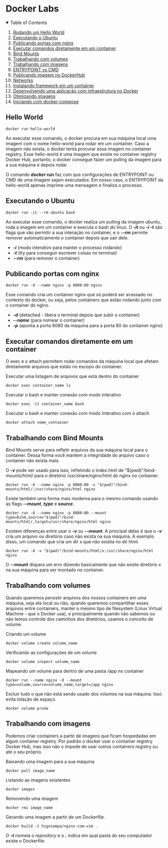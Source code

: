 # Docker Labs

<details open="open">
  <summary>Table of Contents</summary>
  <ol>
    <li><a href="#hello-world">Rodando um Hello World</a></li>
    <li><a href="#executando-o-ubuntu">Executando o Ubuntu</a></li>
    <li><a href="#publicando-portas-com-nginx">Publicando portas com nginx</a></li>
    <li><a href="#executar-comandos-diretamente-em-um-container">Executar comandos diretamente em um container</a></li>
    <li><a href="./bind-mounts/index.md">Bind Mounts</a></li>
    <li><a href="./volumes/index.md">Trabalhando com volumes</a></li>
    <li><a href="./imagens/index.md">Trabalhando com imagens</a></li>
    <li><a href="./entrypoint-vs-cmd/index.md">ENTRYPOINT vs CMD</a></li>
    <li><a href="./publishing-dockerhub/index.md">Publicando imagem no DockerHub</a></li>
    <li><a href="./networks/index.md">Networks</a></li>
    <li><a href="./install-framework/index.md">Instalando framework em um container</a></li>
    <li><a href="./create-app/index.md">Desenvolvendo uma aplicação com infraestrutura no Docker</a></li>
    <li><a href="./multistage-building/index.md">Otimizando imagens</a></li>
    <li><a href="./docker-compose">Iniciando com docker-compose</a></li>
  </ol>
</details>

## Hello World

```docker
docker run hello-world
```

Ao executar esse comando, o docker procura em sua máquina local uma imagem com o nome hello-world para rodar em um container. Caso a imagem não exista, o docker tenta procurar essa imagem no container registry. Esse hello-world é uma imagem que existe no container registry Docker Hub, portanto, o docker consegue fazer um pulling da imagem para a sua máquina e depois rodar.

O comando **_docker run_** faz com que configurações de ENTRYPOINT ou CMD de uma imagem sejam executados. Em nosso caso, o ENTRYPOINT da hello-world apenas imprime uma mensagem e finaliza o processo.

## Executando o Ubuntu

```docker
docker run -it --rm ubuntu bash
```

Ao executar esse comando, o docker realiza um pulling da imagem ubuntu, roda a imagem em um container e executa o bash do linux. O **_-it_** ou **_-i -t_** são flags que vão permitir a sua interação no container, e o **_--rm_** permite remover automaticamente o container depois que sair dele.

- **_-i_** (modo interativo para manter o processo rodando)
- **_-t_** (tty para conseguir escrever coisas no terminal)
- **_--rm_** (para remover o container)

## Publicando portas com nginx

```docker
docker run -d --name nginx -p 8080:80 nginx
```

Esse comando cria um container nginx que só poderá ser acessado no contexto do docker, ou seja, pelos containers que estão rodando junto com o container do nginx.

- **_-d_** (detached - libera o terminal depois que subir o container)
- **_--name_** (para nomear o container)
- **_-p_** (aponta a porta 8080 da máquina para a porta 80 do container nginx)

## Executar comandos diretamente em um container

O exec e o attach permitem rodar comandos da máquina local que afetam diretamente arquivos que estão no escopo do container.

Executar uma listagem de arquivos que está dentro do container

```docker
docker exec container_name ls
```

Executar o bash e manter conexão com modo interativo

```docker
docker exec -it container_name bash
```

Executar o bash e manter conexão com modo interativo com o attach

```docker
docker attach nome_container
```

## Trabalhando com Bind Mounts

Bind Mounts serve para refletir arquivos da sua máquina local para o container. Dessa forma você mantem a integridade do arquivo caso o container não exista mais.

O **_-v_** pode ser usado para isso, refletindo o index.html de "$(pwd)"/bind-mounts/html/ para o diretório /usr/share/nginx/html do nginx no container.

```docker
docker run -d --name nginx -p 8080:80 -v "$(pwd)"/bind-mounts/html/:/usr/share/nginx/html nginx
```

Existe também uma forma mais moderna para o mesmo comando usando as flags **_--mount_**, **_type_** e **_source_**.

```docker
docker run -d --name nginx -p 8080:80 --mount type=bind,source="$(pwd)"/bind-mounts/html/,target=/usr/share/nginx/html nginx
```

Existem diferenças entre usar o **_-v_** ou **_--mount_**. A principal delas é que o **_-v_** cria um arquivo ou diretório caso não exista na sua máquina. A exemplo disso, um comando que cria um dir x que não existia no dir html.

```docker
docker run -d -v "$(pwd)"/bind-mounts/html/x:/usr/share/nginx/html nginx
```

O **_--mount_** dispara um erro dizendo basicamente que não existe diretório x na sua máquina para ser montado no container.

## Trabalhando com volumes

Quando queremos persistir arquivos dos nossos containers em uma máquina, seja ela local ou não, quando queremos compartilhar esses arquivos entre containers, manter o mesmo tipo de filesystem (Linux Virtual Machine - que o Docker usa), e principalmente quando não sabemos ou não temos controle dos caminhos dos diretórios, usamos o conceito de volume.

Criando um volume

```docker
docker volume create volume_name
```

Verificando as configurações de um volume

```docker
docker volume inspect volume_name
```

Mapeando um volume para dentro de uma pasta /app no container

```docker
docker run --name nginx -d --mount type=volume,source=volume_name,target=/app nginx
```

Excluir tudo o que não está sendo usado dos volumes na sua máquina. Isso evita lotação de espaço.

```docker
docker volume prune
```

## Trabalhando com imagens

Podemos criar containers a partir de imagens que ficam hospedadas em algum container registry. Por padrão o docker usar o container registry Docker Hub, mas isso não o impede de usar outros containers registry ou até o seu próprio.

Baixando uma imagem para a sua máquina

```docker
docker pull image_name
```

Listando as imagens existentes

```docker
docker images
```

Removendo uma imagem

```docker
docker rmi image_name
```

Gerando uma imagem a partir de um Dockerfile.

```docker
docker build -t higosampa/nginx-com-vim .
```

O **_-t_** nomeia o _repository_ e o **_._** indica em qual pasta do seu computador existe o Dockerfile.
